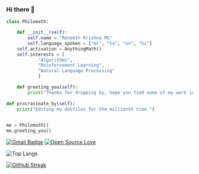### Hi there 👋

```python
class Philomath:

    def __init__(self):
        self.name = "Reneeth Krishna MG"
        self.language_spoken = ["ml", "ta", "en", "hi"]
	self.activation = AnythingMath()
	self.interests = [
			"Algorithms",
			"Reinforcement Learning",
			"Natural Language Processing"
			]

    def greeting_you(self):
        print("Thanks for dropping by, hope you find some of my work interesting.")
	
def procrasinate_by(self):
	print("Editing my dotfiles for the millionth time.")
	

me = Philomath()
me.greeting_you()
```

[![Gmail Badge](https://img.shields.io/badge/-mail@me-c14438?style=flat-square&logo=Gmail&logoColor=white&link=mailto:bs17b025@smail.iitm.ac.in.com)](mailto:bs17b025@smail.iitm.ac.in)
[![Open Source Love](https://badges.frapsoft.com/os/v1/open-source.svg?v=102)](https://github.com/ellerbrock/open-source-badge/)


![Top Langs](https://github-readme-stats.vercel.app/api/top-langs/?username=qberg&hide=jupyter%20notebook,html,tex&theme=highcontrast)

[![GitHub Streak](https://streak-stats.demolab.com/?user=qberg&theme=highcontrast)](https://git.io/streak-stats)





















<!--
**qberg/qberg** is a ✨ _special_ ✨ repository because its `README.md` (this file) appears on your GitHub profile.

Here are some ideas to get you started:

- 🔭 I’m currently working on ...
- 🌱 I’m currently learning ...
- 👯 I’m looking to collaborate on ...
- 🤔 I’m looking for help with ...
- 💬 Ask me about ...
- 📫 How to reach me: ...
- 😄 Pronouns: ...
- ⚡ Fun fact: ...
-->
